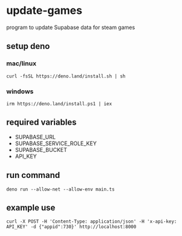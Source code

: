 # update-games
program to update Supabase data for steam games

## setup deno
### mac/linux
```
curl -fsSL https://deno.land/install.sh | sh
```
### windows
```
irm https://deno.land/install.ps1 | iex
```

## required variables
- SUPABASE_URL
- SUPABASE_SERVICE_ROLE_KEY
- SUPABASE_BUCKET
- API_KEY

## run command
```
deno run --allow-net --allow-env main.ts
```

## example use
```
curl -X POST -H 'Content-Type: application/json' -H 'x-api-key: API_KEY' -d {"appid":730}' http://localhost:8000
```